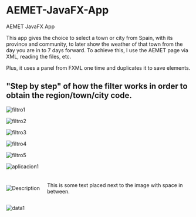 # AEMET-JavaFX-App
AEMET JavaFX App

This app gives the choice to select a town or city from Spain, with its province and community, to later show the weather of that town from the day you are in to 7 days forward. To achieve this, I use the AEMET page via XML, reading the files, etc.

Plus, it uses a panel from FXML one time and duplicates it to save elements.

## "Step by step" of how the filter works in order to obtain the region/town/city code.

![filtro1](https://github.com/user-attachments/assets/d884d3da-8741-404b-8cba-2ac1f8f16f6a)

![filtro2](https://github.com/user-attachments/assets/9e2c136e-d11b-4d6d-aa50-09b9d4d8f971)

![filtro3](https://github.com/user-attachments/assets/c0241b21-7eba-4f57-bd03-c5ee40393b54)

![filtro4](https://github.com/user-attachments/assets/9a3d769f-29a8-4272-8f5c-870a2c8bc62e)

![filtro5](https://github.com/user-attachments/assets/116bd4a1-1da0-4afb-a7bc-9f7815b7fdf3)

![aplicacion1](https://github.com/user-attachments/assets/2d479c10-cb02-4d7b-85d9-68d2211a79c2)



<div style="display: flex; align-items: center; margin-top: 20px;">
  <img src="https://github.com/user-attachments/assets/a7936631-4042-43c9-b04b-19aeeab62263" alt="Description" style="margin-right: 20px;"/>
  <div style="flex: 1;">
    <p>This is some text placed next to the image with space in between.</p>
  </div>
</div>


![data1](https://github.com/user-attachments/assets/653c936a-da96-435b-92af-9ce2bb1d7e12)
